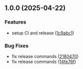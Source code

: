 ## 1.0.0 (2025-04-22)

### Features

* setup CI and release ([1c9abc1](https://github.com/Mala1180/python-project-template/commit/1c9abc136197d0f91958e5438fefa7ef2f043fb4))

### Bug Fixes

* fix release commands ([2180470](https://github.com/Mala1180/python-project-template/commit/2180470001e5665c31d7920a7c584b695fbb7ea0))
* fix release commands ([14fe76f](https://github.com/Mala1180/python-project-template/commit/14fe76ffbff005a2cf72a5526bbd23600801ad2e))
